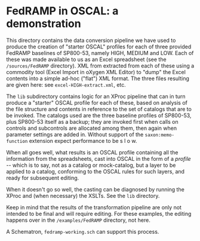 # FedRAMP in OSCAL: a demonstration

This directory contains the data conversion pipeline we have used to produce the creation of "starter OSCAL" profiles for each of three provided FedRAMP baselines of SP800-53, namely HIGH, MEDIUM and LOW. Each of these was made available to us as an Excel spreadsheet (see the `/sources/FedRAMP` directory). XML from extracted from each of these using a commodity tool (Excel Import in oXygen XML Editor) to "dump" the Excel contents into a simple ad-hoc ("flat") XML format. The three files resulting are given here: see `excel-HIGH-extract.xml`, etc.

The `lib` subdirectory contains logic for an XProc pipeline that can in turn produce a "starter" OSCAL profile for each of these, based on analysis of the file structure and contents in reference to the set of catalogs that are to be invoked. The catalogs used are the three baseline profiles of SP800-53, plus SP800-53 itself as a backup; they are invoked first when calls on controls and subcontrols are allocated among them, then again when parameter settings are added in. Without support of the `saxon:memo-function` extension expect performance to be s l o w.

When all goes well, what results is an OSCAL profile containing all the information from the spreadsheets, cast into OSCAL in the form of a *profile* -- which is to say, not as a catalog or mock-catalog, but a layer to be applied to a catalog, conforming to the OSCAL rules for such layers, and ready for subsequent editing.

When it doesn't go so well, the casting can be diagnosed by running the XProc and (when necessary) the XSLTs. See the `lib` directory.

Keep in mind that the results of the transformation pipeline are only not intended to be final and will require editing. For these examples, the editing happens over in the `/examples/FedRAMP` directory, not here.

A Schematron, `fedramp-working.sch` can support this process.
